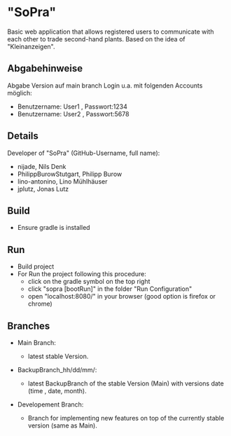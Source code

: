 # "SoPra"
Basic web application that allows registered users to communicate with each other to trade second-hand plants. Based on the idea of "Kleinanzeigen".

## Abgabehinweise
Abgabe Version auf main branch
Login u.a. mit folgenden Accounts möglich:

- Benutzername: User1 , Passwort:1234
- Benutzername: User2 , Passwort:5678 

## Details
Developer of "SoPra" (GitHub-Username, full name):
- nijade, Nils Denk
- PhilippBurowStutgart, Philipp Burow
- lino-antonino, Lino Mühlhäuser
- jplutz, Jonas Lutz

## Build
- Ensure gradle is installed

## Run
- Build project
- For Run the project following this procedure:
  - click on the gradle symbol on the top right
  - click "sopra [bootRun]" in the folder "Run Configuration"
  - open "localhost:8080/" in your browser (good option is firefox or chrome)

 ## Branches
 - Main Branch:
   - latest stable Version.
     
 - BackupBranch_hh/dd/mm/:
   - latest BackupBranch of the stable Version (Main) with versions date (time , date, month).
     
 - Developement Branch:
   - Branch for implementing new features on top of the currently stable version (same as Main).



